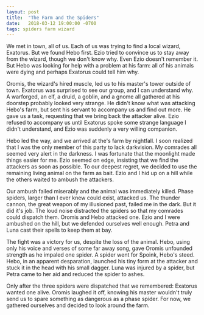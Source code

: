 ```yaml
---
layout: post
title:  "The Farm and the Spiders"
date:   2018-03-12 19:00:00 -0700
tags: spiders farm wizard
---
```


We met in town, all of us. Each of us was trying to find a local wizard, Exatorus. But we found Hebo first. Ezio tried to convince us to stay away from the wizard, though we don't know why. Even Ezio doesn't remember it. But Hebo was looking for help with a problem at his farm: all of his animals were dying and perhaps Exatorus could tell him why.

Oromis, the wizard's hired muscle, led us to his master's tower outside of town. Exatorus was surprised to see our group, and I can understand why. A warforged, an elf, a druid, a goblin, and a gnome all gathered at his doorstep probably looked very strange. He didn't know what was attacking Hebo's farm, but sent his servant to accompany us and find out more. He gave us a task, requesting that we bring back the attacker alive. Ezio refused to accompany us until Exatorus spoke some strange language I didn't understand, and Ezio was suddenly a very willing companion.

Hebo led the way, and we arrived at the's farm by nightfall. I soon realized that I was the only member of this party to lack darkvision. My comrades all seemed very alert in the darkness. I was fortunate that the moonlight made things easier for me. Ezio seemed on edge, insisting that we find the attackers as soon as possible. To our deepest regret, we decided to use the remaining living animal on the farm as bait. Ezio and I hid up on a hill while the others waited to ambush the attackers.

Our ambush failed miserably and the animal was immediately killed. Phase spiders, larger than I ever knew could exist, attacked us. The thunder cannon, the great weapon of my illusioned past, failed me in the dark. But it did it's job. The loud noise distracted the spiders so that my comrades could dispatch them. Oromis and Hebo attacked one. Ezio and I were ambushed on the hill, but we defended ourselves well enough. Petra and Luna cast their spells to keep them at bay.

The fight was a victory for us, despite the loss of the animal. Hebo, using only his voice and verses of some far away song, gave Oromis unfounded strength as he impaled one spider. A spider went for Spoink, Hebo's steed. Hebo, in an apparent desparation, launched his tiny form at the attacker and stuck it in the head with his small dagger. Luna was injured by a spider, but Petra came to her aid and reduced the spider to ashes.

Only after the three spiders were dispatched that we remembered: Exatorus wanted one alive. Oromis laughed it off, knowing his master wouldn't truly send us to spare something as dangerous as a phase spider. For now, we gathered ourselves and decided to look around the farm.